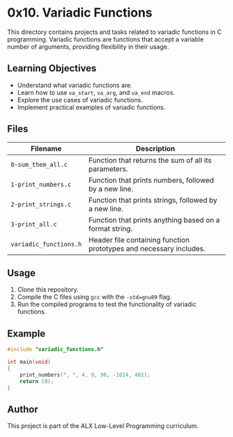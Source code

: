 # 0x10. Variadic Functions

This directory contains projects and tasks related to variadic functions in C programming. Variadic functions are functions that accept a variable number of arguments, providing flexibility in their usage.

## Learning Objectives
- Understand what variadic functions are.
- Learn how to use `va_start`, `va_arg`, and `va_end` macros.
- Explore the use cases of variadic functions.
- Implement practical examples of variadic functions.

## Files
| Filename | Description |
|----------|-------------|
| `0-sum_them_all.c` | Function that returns the sum of all its parameters. |
| `1-print_numbers.c` | Function that prints numbers, followed by a new line. |
| `2-print_strings.c` | Function that prints strings, followed by a new line. |
| `3-print_all.c` | Function that prints anything based on a format string. |
| `variadic_functions.h` | Header file containing function prototypes and necessary includes. |

## Usage
1. Clone this repository.
2. Compile the C files using `gcc` with the `-std=gnu89` flag.
3. Run the compiled programs to test the functionality of variadic functions.

## Example
```c
#include "variadic_functions.h"

int main(void)
{
	print_numbers(", ", 4, 0, 98, -1024, 402);
	return (0);
}
```

## Author
This project is part of the ALX Low-Level Programming curriculum.
